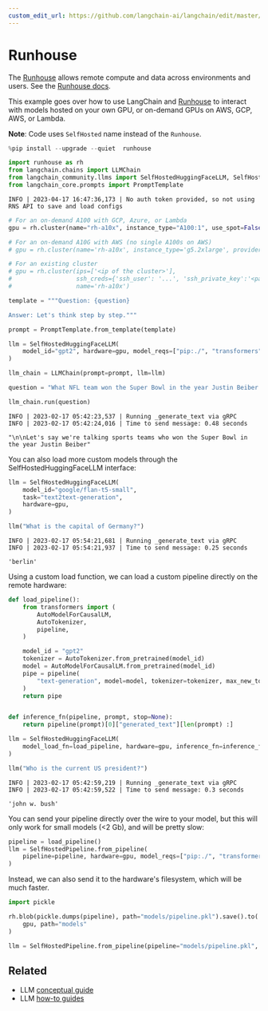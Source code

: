 ```yaml
---
custom_edit_url: https://github.com/langchain-ai/langchain/edit/master/docs/docs/integrations/llms/runhouse.ipynb
---
```

# Runhouse

The [Runhouse](https://github.com/run-house/runhouse) allows remote compute and data across environments and users. See the [Runhouse docs](https://runhouse-docs.readthedocs-hosted.com/en/latest/).

This example goes over how to use LangChain and [Runhouse](https://github.com/run-house/runhouse) to interact with models hosted on your own GPU, or on-demand GPUs on AWS, GCP, AWS, or Lambda.

**Note**: Code uses `SelfHosted` name instead of the `Runhouse`.


```python
%pip install --upgrade --quiet  runhouse
```


```python
import runhouse as rh
from langchain.chains import LLMChain
from langchain_community.llms import SelfHostedHuggingFaceLLM, SelfHostedPipeline
from langchain_core.prompts import PromptTemplate
```
```output
INFO | 2023-04-17 16:47:36,173 | No auth token provided, so not using RNS API to save and load configs
```

```python
# For an on-demand A100 with GCP, Azure, or Lambda
gpu = rh.cluster(name="rh-a10x", instance_type="A100:1", use_spot=False)

# For an on-demand A10G with AWS (no single A100s on AWS)
# gpu = rh.cluster(name='rh-a10x', instance_type='g5.2xlarge', provider='aws')

# For an existing cluster
# gpu = rh.cluster(ips=['<ip of the cluster>'],
#                  ssh_creds={'ssh_user': '...', 'ssh_private_key':'<path_to_key>'},
#                  name='rh-a10x')
```


```python
template = """Question: {question}

Answer: Let's think step by step."""

prompt = PromptTemplate.from_template(template)
```


```python
llm = SelfHostedHuggingFaceLLM(
    model_id="gpt2", hardware=gpu, model_reqs=["pip:./", "transformers", "torch"]
)
```


```python
llm_chain = LLMChain(prompt=prompt, llm=llm)
```


```python
question = "What NFL team won the Super Bowl in the year Justin Beiber was born?"

llm_chain.run(question)
```
```output
INFO | 2023-02-17 05:42:23,537 | Running _generate_text via gRPC
INFO | 2023-02-17 05:42:24,016 | Time to send message: 0.48 seconds
```


```output
"\n\nLet's say we're talking sports teams who won the Super Bowl in the year Justin Beiber"
```


You can also load more custom models through the SelfHostedHuggingFaceLLM interface:


```python
llm = SelfHostedHuggingFaceLLM(
    model_id="google/flan-t5-small",
    task="text2text-generation",
    hardware=gpu,
)
```


```python
llm("What is the capital of Germany?")
```
```output
INFO | 2023-02-17 05:54:21,681 | Running _generate_text via gRPC
INFO | 2023-02-17 05:54:21,937 | Time to send message: 0.25 seconds
```


```output
'berlin'
```


Using a custom load function, we can load a custom pipeline directly on the remote hardware:


```python
def load_pipeline():
    from transformers import (
        AutoModelForCausalLM,
        AutoTokenizer,
        pipeline,
    )

    model_id = "gpt2"
    tokenizer = AutoTokenizer.from_pretrained(model_id)
    model = AutoModelForCausalLM.from_pretrained(model_id)
    pipe = pipeline(
        "text-generation", model=model, tokenizer=tokenizer, max_new_tokens=10
    )
    return pipe


def inference_fn(pipeline, prompt, stop=None):
    return pipeline(prompt)[0]["generated_text"][len(prompt) :]
```


```python
llm = SelfHostedHuggingFaceLLM(
    model_load_fn=load_pipeline, hardware=gpu, inference_fn=inference_fn
)
```


```python
llm("Who is the current US president?")
```
```output
INFO | 2023-02-17 05:42:59,219 | Running _generate_text via gRPC
INFO | 2023-02-17 05:42:59,522 | Time to send message: 0.3 seconds
```


```output
'john w. bush'
```


You can send your pipeline directly over the wire to your model, but this will only work for small models (<2 Gb), and will be pretty slow:


```python
pipeline = load_pipeline()
llm = SelfHostedPipeline.from_pipeline(
    pipeline=pipeline, hardware=gpu, model_reqs=["pip:./", "transformers", "torch"]
)
```

Instead, we can also send it to the hardware's filesystem, which will be much faster.


```python
import pickle

rh.blob(pickle.dumps(pipeline), path="models/pipeline.pkl").save().to(
    gpu, path="models"
)

llm = SelfHostedPipeline.from_pipeline(pipeline="models/pipeline.pkl", hardware=gpu)
```


## Related

- LLM [conceptual guide](/docs/concepts/#llms)
- LLM [how-to guides](/docs/how_to/#llms)
